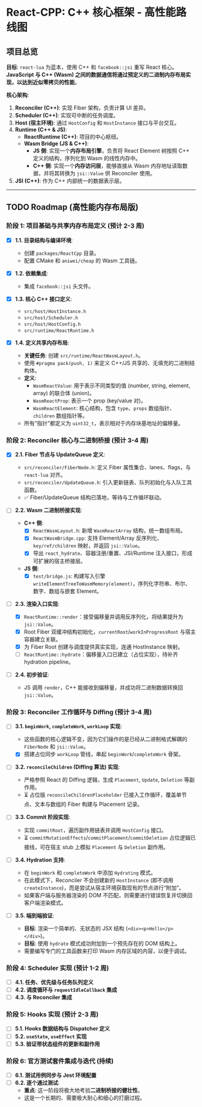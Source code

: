 # React-CPP: C++ 核心框架 - 高性能路线图

## 项目总览

**目标**: `react-lua` 为蓝本，使用 C++ 和 `facebook::jsi` 重写 React 核心。**JavaScript 与 C++ (Wasm) 之间的数据通信将通过预定义的二进制内存布局实现，以达到近似零拷贝的性能**。

**核心架构**:

1.  **Reconciler (C++)**: 实现 Fiber 架构，负责计算 UI 差异。
2.  **Scheduler (C++)**: 实现可中断的任务调度。
3.  **Host (宿主环境)**: 通过 `HostConfig` 和 `HostInstance` 接口与平台交互。
4.  **Runtime (C++ & JS)**:
    *   **ReactRuntime (C++)**: 项目的中心枢纽。
    *   **Wasm Bridge (JS & C++)**:
        *   **JS 侧**: 实现一个**内存布局引擎**，负责将 React Element 树按照 C++ 定义的结构，序列化到 Wasm 的线性内存中。
        *   **C++ 侧**: 实现一个**内存访问层**，能够直接从 Wasm 内存地址读取数据，并将其转换为 `jsi::Value` 供 Reconciler 使用。
5.  **JSI (C++)**: 作为 C++ 内部统一的数据表示层。

---

## TODO Roadmap (高性能内存布局版)

### 阶段 1: 项目基础与共享内存布局定义 (预计 2-3 周)

-   [x] **1.1. 目录结构与编译环境**:
    -   创建 `packages/ReactCpp` 目录。
    -   配置 CMake 和 `aniwei/cheap` 的 Wasm 工具链。

-   [x] **1.2. 依赖集成**:
    -   集成 `facebook::jsi` 头文件。

-   [x] **1.3. 核心 C++ 接口定义**:
    -   `src/host/HostInstance.h`
    -   `src/host/Scheduler.h`
    -   `src/host/HostConfig.h`
    -   `src/runtime/ReactRuntime.h`

-   [x] **1.4. 定义共享内存布局**:
    -   **关键任务**: 创建 `src/runtime/ReactWasmLayout.h`。
    -   使用 `#pragma pack(push, 1)` 来定义 C++/JS 共享的、无填充的二进制结构体。
    -   **定义**:
        -   `WasmReactValue`: 用于表示不同类型的值 (number, string, element, array) 的联合体 (union)。
        -   `WasmReactProp`: 表示一个 prop (key/value 对)。
        -   `WasmReactElement`: 核心结构，包含 `type`、`props` 数组指针、`children` 数组指针等。
    -   所有“指针”都定义为 `uint32_t`，表示相对于内存块基地址的偏移量。

### 阶段 2: Reconciler 核心与二进制桥接 (预计 3-4 周)

-   [x] **2.1. Fiber 节点与 UpdateQueue 定义**:
    -   `src/reconciler/FiberNode.h`: 定义 Fiber 属性集合、lanes、flags，与 `react-lua` 对齐。
    -   `src/reconciler/UpdateQueue.h`: 引入更新链表、队列初始化与入队工具函数。
    -   ✅ Fiber/UpdateQueue 结构已落地，等待与工作循环联动。

-   [ ] **2.2. Wasm 二进制桥接实现**:
    -   **C++ 侧**:
        -   [x] `ReactWasmLayout.h`: 新增 `WasmReactArray` 结构，统一数组布局。
        -   [x] `ReactWasmBridge.cpp`: 支持 Element/Array 反序列化、`key/ref/children` 映射，并返回 `jsi::Value`。
        -   [x] 导出 `react_hydrate`、容器注册/重置、JSI/Runtime 注入接口，形成可扩展的宿主桥接层。
    -   **JS 侧**:
        -   [x] `test/bridge.js`: 构建写入引擎 `writeElementTreeToWasmMemory(element)`，序列化字符串、布尔、数字、数组与嵌套 Element。

-   [ ] **2.3. 渲染入口实现**:
    -   [x] `ReactRuntime::render`：接受偏移量并调用反序列化，将结果提升为 `jsi::Value`。
    -   [x] Root Fiber 双缓冲结构初始化，`currentRoot`/`workInProgressRoot` 与宿主容器建立关联。
    -   [x] 为 Fiber Root 创建与调度提供真实实现，连通 HostInstance 映射。
    -   [ ] `ReactRuntime::hydrate`：偏移量入口已建立（占位实现），待补齐 hydration pipeline。

-   [ ] **2.4. 初步验证**:
    -   JS 调用 `render`，C++ 能接收到偏移量，并成功将二进制数据转换回 `jsi::Value`。

### 阶段 3: Reconciler 工作循环与 Diffing (预计 3-4 周)

-   [ ] **3.1. `beginWork`, `completeWork`, `workLoop` 实现**:
    -   这些函数的核心逻辑不变，因为它们操作的是已经从二进制格式解耦的 `FiberNode` 和 `jsi::Value`。
    -   [x] 搭建占位同步 `workLoop` 管线，串起 `beginWork`/`completeWork` 骨架。

-   [ ] **3.2. `reconcileChildren` (Diffing 算法) 实现**:
    -   严格参照 React 的 Diffing 逻辑，生成 `Placement`, `Update`, `Deletion` 等副作用。
    -   ⏳ 占位版 `reconcileChildrenPlaceholder` 已接入工作循环，覆盖单节点、文本与数组的 Fiber 构建与 Placement 记录。

-   [ ] **3.3. Commit 阶段实现**:
    -   实现 `commitRoot`，遍历副作用链表并调用 `HostConfig` 接口。
    -   ⏳ `commitMutationEffects`/`commitPlacement`/`commitDeletion` 占位逻辑已接线，可在宿主 stub 上模拟 `Placement` 与 `Deletion` 副作用。

-   [ ] **3.4. Hydration 支持**:
    -   在 `beginWork` 和 `completeWork` 中添加 `Hydrating` 模式。
    -   在此模式下，Reconciler 不会创建新的 `HostInstance` (即不调用 `createInstance`)，而是尝试从宿主环境获取现有的节点进行“附加”。
    -   如果客户端与服务器渲染的 DOM 不匹配，则需要进行错误恢复并切换回客户端渲染模式。

-   [ ] **3.5. 端到端验证**:
    -   **目标**: 渲染一个简单的、无状态的 JSX 结构 (`<div><p>Hello</p></div>`)。
    -   **目标**: 使用 `hydrate` 模式成功附加到一个预先存在的 DOM 结构上。
    -   需要编写专门的工具函数来打印 Wasm 内存区域的内容，以便于调试。

### 阶段 4: Scheduler 实现 (预计 1-2 周)

-   [ ] **4.1. 任务、优先级与任务队列定义**
-   [ ] **4.2. 调度循环与 `requestIdleCallback` 集成**
-   [ ] **4.3. 与 Reconciler 集成**

### 阶段 5: Hooks 实现 (预计 2-3 周)

-   [ ] **5.1. Hooks 数据结构与 Dispatcher 定义**
-   [ ] **5.2. `useState`, `useEffect` 实现**
-   [ ] **5.3. 验证带状态组件的更新和副作用**

### 阶段 6: 官方测试套件集成与迭代 (持续)

-   [ ] **6.1. 测试用例同步与 Jest 环境配置**
-   [ ] **6.2. 逐个通过测试**:
    -   **重点**: 这一阶段将极大地考验**二进制桥接的健壮性**。
    -   这是一个长期的、需要极大耐心和细心的打磨过程。
